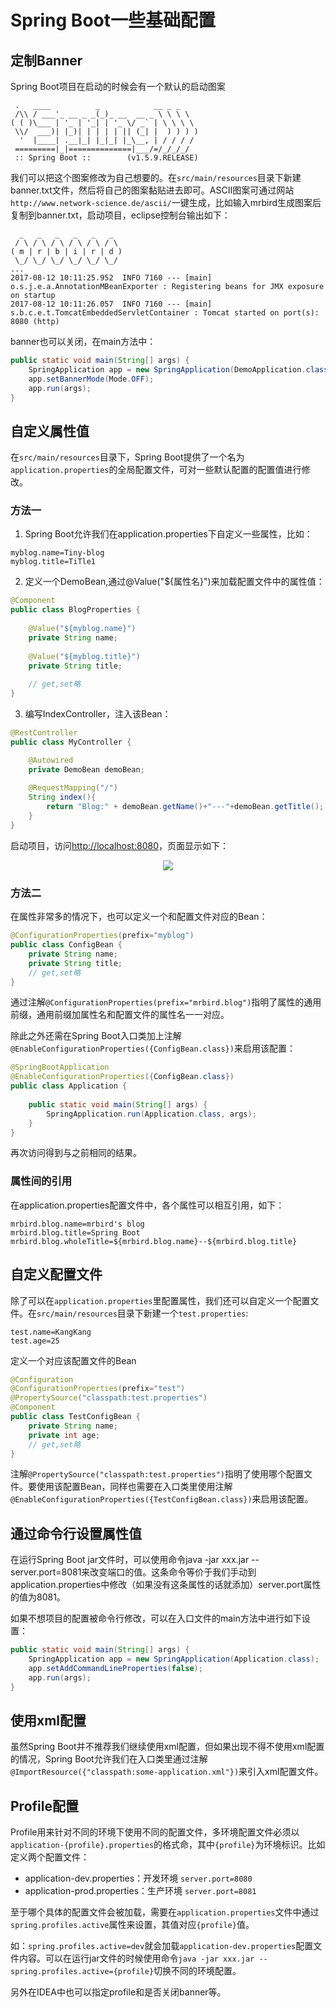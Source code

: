 # Spring Boot一些基础配置
## 定制Banner
Spring Boot项目在启动的时候会有一个默认的启动图案
```
 .   ____          _            __ _ _
 /\\ / ___'_ __ _ _(_)_ __  __ _ \ \ \ \
( ( )\___ | '_ | '_| | '_ \/ _` | \ \ \ \
 \\/  ___)| |_)| | | | | || (_| |  ) ) ) )
  '  |____| .__|_| |_|_| |_\__, | / / / /
 =========|_|==============|___/=/_/_/_/
 :: Spring Boot ::        (v1.5.9.RELEASE)
```

我们可以把这个图案修改为自己想要的。在`src/main/resources`目录下新建banner.txt文件，然后将自己的图案黏贴进去即可。ASCII图案可通过网站`http://www.network-science.de/ascii/`一键生成，比如输入mrbird生成图案后复制到banner.txt，启动项目，eclipse控制台输出如下：
```
  _   _   _   _   _   _  
 / \ / \ / \ / \ / \ / \ 
( m | r | b | i | r | d )
 \_/ \_/ \_/ \_/ \_/ \_/ 
...
2017-08-12 10:11:25.952  INFO 7160 --- [main] o.s.j.e.a.AnnotationMBeanExporter : Registering beans for JMX exposure on startup
2017-08-12 10:11:26.057  INFO 7160 --- [main] s.b.c.e.t.TomcatEmbeddedServletContainer : Tomcat started on port(s): 8080 (http)
```
banner也可以关闭，在main方法中：
```java
public static void main(String[] args) {
    SpringApplication app = new SpringApplication(DemoApplication.class);
    app.setBannerMode(Mode.OFF);
    app.run(args);
}
```



## 自定义属性值
在`src/main/resources`目录下，Spring Boot提供了一个名为`application.properties`的全局配置文件，可对一些默认配置的配置值进行修改。

### 方法一

1. Spring Boot允许我们在application.properties下自定义一些属性，比如：
```
myblog.name=Tiny-blog
myblog.title=TiTle1
```
2. 定义一个DemoBean,通过@Value("${属性名}")来加载配置文件中的属性值：
```java
@Component
public class BlogProperties {
	
    @Value("${myblog.name}")
    private String name;
    
    @Value("${myblog.title}")
    private String title;
    
    // get,set略	
}
```
3. 编写IndexController，注入该Bean：
```java
@RestController
public class MyController {

    @Autowired
    private DemoBean demoBean;
    
    @RequestMapping("/")
    String index(){
        return "Blog:" + demoBean.getName()+"---"+demoBean.getTitle();
    }
}
```
启动项目，访问[http://localhost:8080](http://localhost:8080)，页面显示如下：

<div align="center">
<img src="http://ww1.sinaimg.cn/large/007Rnr4nly1gajpw4xq22j308b03djr8.jpg">
</div>

### 方法二

在属性非常多的情况下，也可以定义一个和配置文件对应的Bean：
```java
@ConfigurationProperties(prefix="myblog")
public class ConfigBean {
    private String name;
    private String title;
    // get,set略
}
```
通过注解`@ConfigurationProperties(prefix="mrbird.blog")`指明了属性的通用前缀，通用前缀加属性名和配置文件的属性名一一对应。

除此之外还需在Spring Boot入口类加上注解`@EnableConfigurationProperties({ConfigBean.class})`来启用该配置：
```java
@SpringBootApplication
@EnableConfigurationProperties({ConfigBean.class})
public class Application {
	
    public static void main(String[] args) {
        SpringApplication.run(Application.class, args);
    }
}
```
再次访问得到与之前相同的结果。

### 属性间的引用

在application.properties配置文件中，各个属性可以相互引用，如下：
```
mrbird.blog.name=mrbird's blog
mrbird.blog.title=Spring Boot
mrbird.blog.wholeTitle=${mrbird.blog.name}--${mrbird.blog.title}
```

## 自定义配置文件
除了可以在`application.properties`里配置属性，我们还可以自定义一个配置文件。在`src/main/resources`目录下新建一个`test.properties`:
```
test.name=KangKang
test.age=25
```
定义一个对应该配置文件的Bean
```java
@Configuration
@ConfigurationProperties(prefix="test")
@PropertySource("classpath:test.properties")
@Component
public class TestConfigBean {
    private String name;
    private int age;
    // get,set略
}
```
注解`@PropertySource("classpath:test.properties")`指明了使用哪个配置文件。要使用该配置Bean，同样也需要在入口类里使用注解`@EnableConfigurationProperties({TestConfigBean.class})`来启用该配置。

## 通过命令行设置属性值
在运行Spring Boot jar文件时，可以使用命令java -jar xxx.jar --server.port=8081来改变端口的值。这条命令等价于我们手动到application.properties中修改（如果没有这条属性的话就添加）server.port属性的值为8081。

如果不想项目的配置被命令行修改，可以在入口文件的main方法中进行如下设置：
```java
public static void main(String[] args) {
    SpringApplication app = new SpringApplication(Application.class);
    app.setAddCommandLineProperties(false);
    app.run(args);
}
```
## 使用xml配置
虽然Spring Boot并不推荐我们继续使用xml配置，但如果出现不得不使用xml配置的情况，Spring Boot允许我们在入口类里通过注解`@ImportResource({"classpath:some-application.xml"})`来引入xml配置文件。

## Profile配置
Profile用来针对不同的环境下使用不同的配置文件，多环境配置文件必须以`application-{profile}.properties`的格式命，其中`{profile}`为环境标识。比如定义两个配置文件：
- application-dev.properties：开发环境 `server.port=8080`
- application-prod.properties：生产环境 `server.port=8081`

至于哪个具体的配置文件会被加载，需要在`application.properties`文件中通过`spring.profiles.active`属性来设置，其值对应`{profile}`值。

如：`spring.profiles.active=dev`就会加载`application-dev.properties`配置文件内容。可以在运行jar文件的时候使用命令`java -jar xxx.jar --spring.profiles.active={profile}`切换不同的环境配置。

另外在IDEA中也可以指定profile和是否关闭banner等。